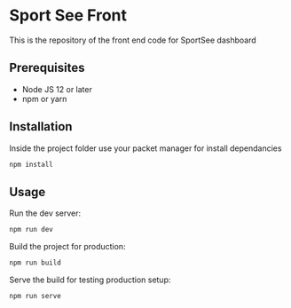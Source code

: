 # Sport See Front

This is the repository of the front end code for SportSee dashboard

## Prerequisites

- Node JS 12 or later
- npm or yarn

## Installation

Inside the project folder use your packet manager for install dependancies

```bash
npm install
```

## Usage

Run the dev server:
```bash
npm run dev
```

Build the project for production:
```bash
npm run build
```

Serve the build for testing production setup:
```bash
npm run serve
```